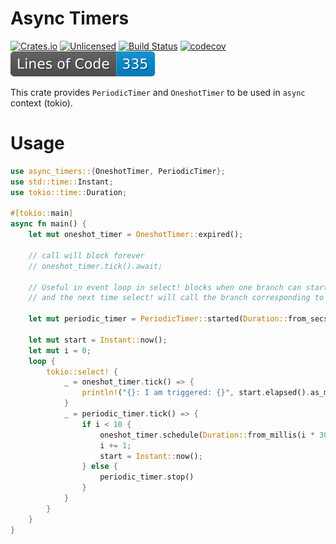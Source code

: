 # Async Timers

[![Crates.io][crates-badge]][crates-url]
[![Unlicensed][licence-badge]][licence-url]
[![Build Status][actions-badge]][actions-url]
[![codecov](https://codecov.io/github/Blyschak/async-timers/branch/main/graph/badge.svg?token=322R7ISIMY)](https://codecov.io/github/Blyschak/async-timers)
![LoC](https://raw.githubusercontent.com/Blyschak/async-timers/badges/badge.svg)

[crates-badge]: https://img.shields.io/crates/v/async-timers.svg
[crates-url]: https://crates.io/crates/async-timers
[licence-badge]: https://img.shields.io/badge/license-Unlicense-blue.svg
[licence-url]: https://github.com/Blyschak/async-timers/blob/master/LICENSE
[actions-badge]: https://github.com/Blyschak/async-timers/actions/workflows/build.yml/badge.svg
[actions-url]: https://github.com/Blyschak/async-timers/actions?query=branch%3Amain

This crate provides ```PeriodicTimer``` and ```OneshotTimer``` to be used in ```async``` context (tokio).

# Usage

```rust
use async_timers::{OneshotTimer, PeriodicTimer};
use std::time::Instant;
use tokio::time::Duration;

#[tokio::main]
async fn main() {
    let mut oneshot_timer = OneshotTimer::expired();

    // call will block forever
    // oneshot_timer.tick().await;

    // Useful in event loop in select! blocks when one branch can start OneshotTimer with oneshot_timer.schedule()
    // and the next time select! will call the branch corresponding to that timer.

    let mut periodic_timer = PeriodicTimer::started(Duration::from_secs(3));

    let mut start = Instant::now();
    let mut i = 0;
    loop {
        tokio::select! {
            _ = oneshot_timer.tick() => {
                println!("{}: I am triggered: {}", start.elapsed().as_millis(), i);
            }
            _ = periodic_timer.tick() => {
                if i < 10 {
                    oneshot_timer.schedule(Duration::from_millis(i * 300));
                    i += 1;
                    start = Instant::now();
                } else {
                    periodic_timer.stop()
                }
            }
        }
    }
}
```
